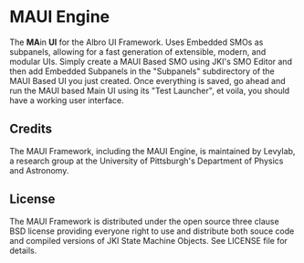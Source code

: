 # MAUI Engine
The **MA**in **UI** for the Albro UI Framework. Uses Embedded SMOs as subpanels, allowing for a fast generation of extensible, modern, and modular UIs. Simply create a MAUI Based SMO using JKI's SMO Editor and then add Embedded Subpanels in the "Subpanels" subdirectory of the MAUI Based UI you just created. Once everything is saved, go ahead and run the MAUI based Main UI using its "Test Launcher", et voila, you should have a working user interface.

## Credits
The MAUI Framework, including the MAUI Engine, is maintained by Levylab, a research group at the University of Pittsburgh's Department of Physics and Astronomy.

## License
The MAUI Framework is distributed under the open source three clause BSD license providing everyone right to use and distribute both souce code and compiled versions of JKI State Machine Objects. See LICENSE file for details.
